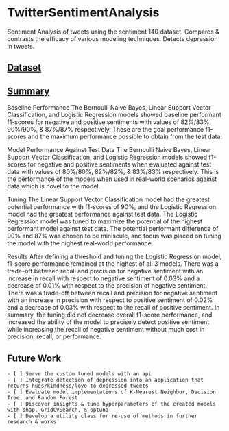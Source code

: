 # TwitterSentimentAnalysis
Sentiment Analysis of tweets using the sentiment 140 dataset. Compares &amp; contrasts the efficacy of various modeling techniques. Detects depression in tweets.

## [Dataset](https://www.kaggle.com/datasets/kazanova/sentiment140)

## [Summary](https://github.com/efwoods/TwitterSentimentAnalysis/blob/main/analysis.ipynb)

Baseline Performance
The Bernoulli Naive Bayes, Linear Support Vector Classification, and Logistic Regression models showed baseline performant f1-scores for negative and positive sentiments with values of 82%/83%, 90%/90%, & 87%/87% respectively. These are the goal performance f1-scores and the maximum performance possible to obtain from the test data.

Model Performance Against Test Data
The Bernoulli Naive Bayes, Linear Support Vector Classification, and Logistic Regression models showed f1-scores for negative and positive sentiments when evaluated against test data with values of 80%/80%, 82%/82%, & 83%/83% respectively. This is the performance of the models when used in real-world scenarios against data which is novel to the model.

Tuning
The Linear Support Vector Classification model had the greatest potential performance with f1-scores of 90%, and the Logistic Regression model had the greatest performance against test data. The Logistic Regression model was tuned to maximize the potential of the highest performant model against test data. The potential performant difference of 90% and 87% was chosen to be miniscule, and focus was placed on tuning the model with the highest real-world performance.

Results
After defining a threshold and tuning the Logistic Regression model, f1-score performance remained at the highest of all 3 models. There was a trade-off between recall and precision for negative sentiment with an increase in recall with respect to negative sentiment of 0.03% and a decrease of 0.01% with respect to the precision of negative sentiment. There was a trade-off between recall and precision for negative sentiment with an increase in precision with respect to positive sentiment of 0.02% and a decrease of 0.03% with respect to the recall of positive sentiment. In summary, the tuning did not decrease overall f1-score performance, and increased the ability of the model to precisely detect positive sentiment while increasing the recall of negative sentiment without much cost in precision, recall, or performance.

## Future Work
    - [ ] Serve the custom tuned models with an api
    - [ ] Integrate detection of depression into an application that returns hugs/kindness/love to depressed tweets
    - [ ] Evaluate model implementations of K-Nearest Neighbor, Decision Tree, and Random Forest
    - [ ] Discover insights & tune hyperparameters of the created models with shap, GridCVSearch, & optuna
    - [ ] Develop a utility class for re-use of methods in further research & works
